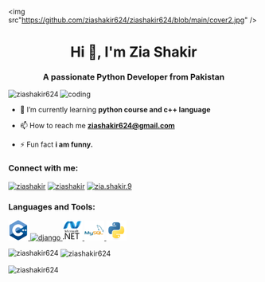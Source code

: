 <img src"https://github.com/ziashakir624/ziashakir624/blob/main/cover2.jpg" />
<h1 align="center">Hi 👋, I'm Zia Shakir</h1>
<h3 align="center">A passionate Python Developer from Pakistan</h3>
<image align="right" alt="coding" width="400" src="https://user-images.githubusercontent.com/55389276/140866485-8fb1c876-9a8f-4d6a-98dc-08c4981eaf70.gif">

<p align="left"> <img src="https://komarev.com/ghpvc/?username=ziashakir624&label=Profile%20views&color=0e75b6&style=flat" alt="ziashakir624" /> </p>

- 🌱 I’m currently learning **python course and c++ language**

- 📫 How to reach me **ziashakir624@gmail.com**

- ⚡ Fun fact **i am funny.**

<h3 align="left">Connect with me:</h3>
<p align="left">
<a href="https://twitter.com/ziashakir" target="blank"><img align="center" src="https://raw.githubusercontent.com/rahuldkjain/github-profile-readme-generator/master/src/images/icons/Social/twitter.svg" alt="ziashakir" height="30" width="40" /></a>
<a href="https://linkedin.com/in/ziashakir" target="blank"><img align="center" src="https://raw.githubusercontent.com/rahuldkjain/github-profile-readme-generator/master/src/images/icons/Social/linked-in-alt.svg" alt="ziashakir" height="30" width="40" /></a>
<a href="https://instagram.com/zia.shakir.9" target="blank"><img align="center" src="https://raw.githubusercontent.com/rahuldkjain/github-profile-readme-generator/master/src/images/icons/Social/instagram.svg" alt="zia.shakir.9" height="30" width="40" /></a>
</p>

<h3 align="left">Languages and Tools:</h3>
<p align="left"> <a href="https://www.w3schools.com/cpp/" target="_blank" rel="noreferrer"> <img src="https://raw.githubusercontent.com/devicons/devicon/master/icons/cplusplus/cplusplus-original.svg" alt="cplusplus" width="40" height="40"/> </a> <a href="https://www.djangoproject.com/" target="_blank" rel="noreferrer"> <img src="https://cdn.worldvectorlogo.com/logos/django.svg" alt="django" width="40" height="40"/> </a> <a href="https://dotnet.microsoft.com/" target="_blank" rel="noreferrer"> <img src="https://raw.githubusercontent.com/devicons/devicon/master/icons/dot-net/dot-net-original-wordmark.svg" alt="dotnet" width="40" height="40"/> </a> <a href="https://www.mysql.com/" target="_blank" rel="noreferrer"> <img src="https://raw.githubusercontent.com/devicons/devicon/master/icons/mysql/mysql-original-wordmark.svg" alt="mysql" width="40" height="40"/> </a> <a href="https://www.python.org" target="_blank" rel="noreferrer"> <img src="https://raw.githubusercontent.com/devicons/devicon/master/icons/python/python-original.svg" alt="python" width="40" height="40"/> </a> </p>

<p><img align="left" src="https://github-readme-stats.vercel.app/api/top-langs?username=ziashakir624&show_icons=true&locale=en&layout=compact" alt="ziashakir624" /></p>

<p>&nbsp;<img align="center" src="https://github-readme-stats.vercel.app/api?username=ziashakir624&show_icons=true&locale=en" alt="ziashakir624" /></p>

<p><img align="center" src="https://github-readme-streak-stats.herokuapp.com/?user=ziashakir624&" alt="ziashakir624" /></p>
